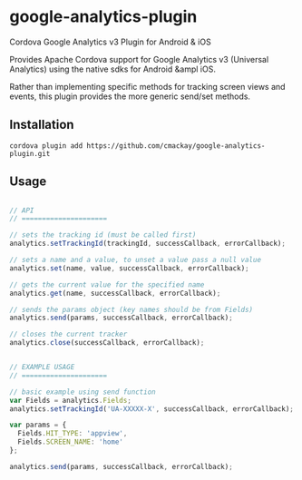 google-analytics-plugin
=======================

Cordova Google Analytics v3 Plugin for Android &amp; iOS

Provides Apache Cordova support for Google Analytics v3 (Universal Analytics) using the native sdks for Android &ampl iOS.

Rather than implementing specific methods for tracking screen views and events, this plugin provides the more generic send/set methods.

## Installation
```
cordova plugin add https://github.com/cmackay/google-analytics-plugin.git
```

## Usage

```js

// API
// =====================

// sets the tracking id (must be called first)
analytics.setTrackingId(trackingId, successCallback, errorCallback);

// sets a name and a value, to unset a value pass a null value
analytics.set(name, value, successCallback, errorCallback);

// gets the current value for the specified name
analytics.get(name, successCallback, errorCallback);

// sends the params object (key names should be from Fields)
analytics.send(params, successCallback, errorCallback);

// closes the current tracker
analytics.close(successCallback, errorCallback);


// EXAMPLE USAGE
// =====================

// basic example using send function
var Fields = analytics.Fields;
analytics.setTrackingId('UA-XXXXX-X', successCallback, errorCallback);

var params = {
  Fields.HIT_TYPE: 'appview',
  Fields.SCREEN_NAME: 'home'
};

analytics.send(params, successCallback, errorCallback);
```
